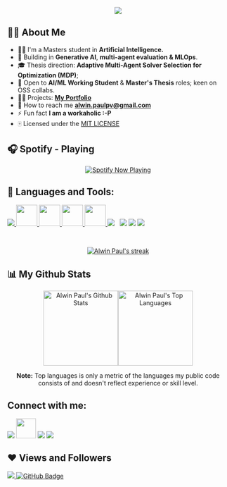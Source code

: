 <p align="center">

<!-- <a href="#"><img height="280px" /></a> -->

  <a href="https://www.linkedin.com/in/alwin-paul/">
    <img
      src="https://readme-typing-svg.herokuapp.com/?color=%2336BCF7&center=true&lines=Hi%2C+I%27m+Alwin+Paul"
    />
  </a>

</p>

<!-- <h1 align="center">Hi <img width="30px" />, I'm Alwin</h1>
<h3 align="center">I'm a passionate Information Security Researcher from India 🇮🇳.</h3> -->

## 🙋‍♂️ About Me

- 👨‍🎓 I'm a Masters student in **Artificial Intelligence.**
- 🧪 Building in **Generative AI**, **multi-agent evaluation & MLOps**.
- 🎓 Thesis direction: **Adaptive Multi-Agent Solver Selection for Optimization (MDP)**;
- 🤝 Open to **AI/ML Working Student** & **Master's Thesis** roles; keen on OSS collabs.
- 🧑‍💻 Projects: **[My Portfolio](https://alwinpaul.me)**
- 💬 How to reach me **alwin.paulpv@gmail.com**
- ⚡ Fun fact **I am a workaholic :-P**
- 🀄 Licensed under the [MIT LICENSE](LICENSE)

## 🎧 Spotify - Playing

<p align="center">
  <a href="https://open.spotify.com/user/31j4emb6t27hdsu4vybyklnc57v4">
    <img
      alt="Spotify Now Playing"
      src="https://spotify-github-profile.kittinanx.com/api/view.svg?uid=31j4emb6t27hdsu4vybyklnc57v4&cover_image=false&theme=default&show_offline=false&background_color=121212&interchange=true&bar_color_cover=true"
    />
  </a>
</p>

## 🚀 Languages and Tools:

<p align="left">
     <a href="https://www.python.org/" target="_blank"> <img src="https://img.icons8.com/color/48/000000/python.png"/> </a>
    <a href="https://jupyter.org/" target="_blank"> <img src="https://cdn.jsdelivr.net/gh/devicons/devicon/icons/jupyter/jupyter-original.svg" width="48" height="48"/> </a>
    <a href="https://pytorch.org/" target="_blank"> <img src="https://cdn.jsdelivr.net/gh/devicons/devicon/icons/pytorch/pytorch-original.svg" width="48" height="48"/> </a>
    <a href="https://python.langchain.com/" target="_blank"> <img src="https://raw.githubusercontent.com/langchain-ai/langchainjs/main/langchainjs.png" width="48" height="48"/> </a>
    <a href="https://www.tensorflow.org/" target="_blank"> <img src="https://cdn.jsdelivr.net/gh/devicons/devicon/icons/tensorflow/tensorflow-original.svg" width="48" height="48"/> </a>
    <a style="padding-right:8px;" href="https://www.mysql.com/" target="_blank"> <img src="https://img.icons8.com/fluent/50/000000/mysql-logo.png"/></a>
    <a href="https://www.linux.org" target="_blank"><img src="https://img.icons8.com/color/48/000000/linux"></a>
    <a href="https://cloud.google.com" target="_blank"><img src="https://img.icons8.com/color/48/000000/google-cloud"></a>
    <a href="https://git-scm.com/" target="_blank"> <img src="https://img.icons8.com/color/48/000000/git.png"/> </a>
</p>

</br>

<p align="center">
    <a href="https://github.com/nullpwn">
        <img
         title="🔥 Get streak stats for your profile at git.io/streak-stats"
         alt="Alwin Paul's streak"
         src="https://github-readme-streak-stats.herokuapp.com/?user=alwinpaul1&theme=black-ice&hide_border=true&stroke=0000&background=060A0CD0"/>
    </a>
</p>

## 📊 My Github Stats

<p align="center">
<img height="170em" alt="Alwin Paul's Github Stats" src="https://github-readme-stats.vercel.app/api?username=alwinpaul1&show_icons=true&count_private=true&theme=react&hide_border=true&bg_color=0D1117" /><img height="170em" alt="Alwin Paul's Top Languages" src="https://github-readme-stats.vercel.app/api/top-langs/?username=alwinpaul1&langs_count=8&count_private=true&layout=compact&theme=react&hide_border=true&bg_color=0D1117" />
</p>

<p align="center">
  <b>Note:</b> Top languages is only a metric of the languages my public code consists of and doesn't reflect experience or skill level.
</p>

## Connect with me:

<p align="left">
<a href="https://www.linkedin.com/in/alwin-paul/"><img src="https://img.icons8.com/color/48/linkedin.png"/></a>
<a href="https://x.com/_alwinpaul_"><img src="https://upload.wikimedia.org/wikipedia/commons/5/57/X_logo_2023_%28white%29.png" width="45" height="45"/></a>
<a href="https://www.instagram.com/alwi._nn/"><img src="https://img.icons8.com/color/45/000000/instagram-new.png"/></a>
<a href="https://www.facebook.com/alwin.paul.4040/"><img src="https://img.icons8.com/fluent/48/000000/facebook-new.png"/></a>
</p>

## ❤ Views and Followers

<a href="https://github.com/nullpwn">
    <img src="https://komarev.com/ghpvc/?username=alwinpaul1&color=blueviolet">
</a>
<a href="https://github.com/alwinpaul1?tab=followers"><img src="https://img.shields.io/github/followers/alwinpaul1?label=Followers&style=social" alt="GitHub Badge"></a>
